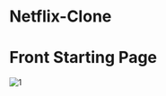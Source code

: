 # Netflix-Clone
# Front Starting Page
![1](https://github.com/user-attachments/assets/a17113b3-3bb8-4645-b41e-0d0365b241a4)


